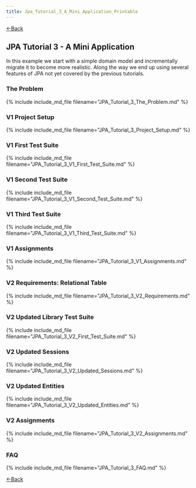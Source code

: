 ```yaml
---
title: Jpa_Tutorial_3_A_Mini_Application_Printable
---
```

[<-Back](EJB_3_and_Java_Persistence_API)

## JPA Tutorial 3 - A Mini Application

In this example we start with a simple domain model and incrementally migrate it to become more realistic. Along the way we end up using several features of JPA not yet covered by the previous tutorials.

### The Problem
{% include include_md_file filename="JPA_Tutorial_3_The_Problem.md" %}

### V1 Project Setup
{% include include_md_file filename="JPA_Tutorial_3_Project_Setup.md" %}

### V1 First Test Suite
{% include include_md_file filename="JPA_Tutorial_3_V1_First_Test_Suite.md" %}

### V1 Second Test Suite
{% include include_md_file filename="JPA_Tutorial_3_V1_Second_Test_Suite.md" %}

### V1 Third Test Suite
{% include include_md_file filename="JPA_Tutorial_3_V1_Third_Test_Suite.md" %}

### V1 Assignments
{% include include_md_file filename="JPA_Tutorial_3_V1_Assignments.md" %}

### V2 Requirements: Relational Table
{% include include_md_file filename="JPA_Tutorial_3_V2_Requirements.md" %}

### V2 Updated Library Test Suite
{% include include_md_file filename="JPA_Tutorial_3_V2_First_Test_Suite.md" %}

### V2 Updated Sessions
{% include include_md_file filename="JPA_Tutorial_3_V2_Updated_Sessions.md" %}

### V2 Updated Entities
{% include include_md_file filename="JPA_Tutorial_3_V2_Updated_Entities.md" %}

### V2 Assignments
{% include include_md_file filename="JPA_Tutorial_3_V2_Assignments.md" %}

### FAQ
{% include include_md_file filename="JPA_Tutorial_3_FAQ.md" %}

[<-Back](EJB_3_and_Java_Persistence_API)

